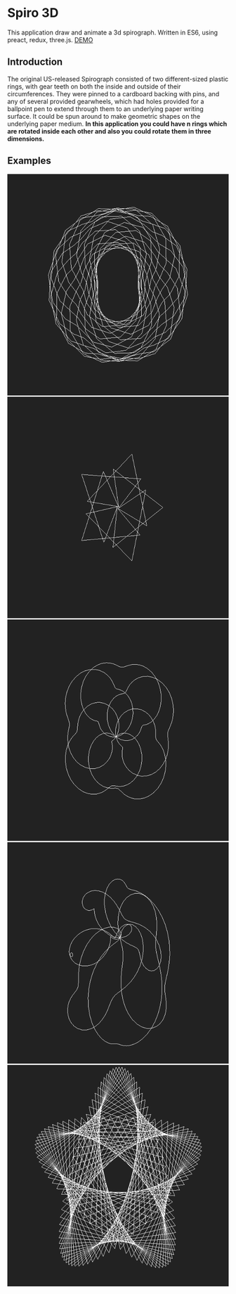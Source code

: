 # Spiro 3D

This application draw and animate a 3d spirograph. Written in ES6, using preact, redux, three.js. [DEMO](https://fingerpich.github.io/spiro3d/?QRQD1EQW2VS20VC1VPFqVQW10VS6VC1VPFqVQW10VS1VC54VPTqeVD2EQW10VS5VC1VPFqeVD3EeqVOQAFVHTqq)

## Introduction

The original US-released Spirograph consisted of two different-sized plastic rings, with gear teeth on both the inside and outside of their circumferences. They were pinned to a cardboard backing with pins, and any of several provided gearwheels, which had holes provided for a ballpoint pen to extend through them to an underlying paper writing surface. It could be spun around to make geometric shapes on the underlying paper medium.
**In this application you could have n rings which are rotated inside each other and also you could rotate them in three dimensions.**

## Examples

[<img src="./examples/0.png">](https://fingerpich.github.io/spiro3d/?QRQD1EQW8VS3VC89449VPTXVQW8VS28VC1VPFXZVD2EZVD3EZXVOQAFVHFVGTVJ20VI20XX)
[<img src="./examples/1.png">](https://fingerpich.github.io/spiro3d/?QRQD1EQW2VS20VC91700VPTXVQW10VS6VC656VPTXVQW10VS1VC249VPFXZVD2EZVD3EZXVOQAFVHFVGTVJ360VI360XX)
[<img src="./examples/2.png">](https://fingerpich.github.io/spiro3d/?QRQD1EQW2VS20VC98220VPFXVQW10VS6VC2072VPFXVQW10VS1VC682VPFXZVD2EQW10VS5VC507VPFXZVD3EZXVOQAFVHFVGTVJ360VI360XX)
[<img src="./examples/3.png">](https://fingerpich.github.io/spiro3d/?QRQD1EQW7VS3VC98692VPFXVQW2VS73VC2484VPFXVQW16VS19VC1152VPTXZVD2EZVD3EZXVOQAFVHFVGTVJ360VI360XX)
[<img src="./examples/4.png">](https://fingerpich.github.io/spiro3d/?QRQD1EQW7VS2VC469VPFXVQW24VS212VC17809VPTXZVD2EZVD3EZXVOQAFVHFVGTVI320VJ320XX)
